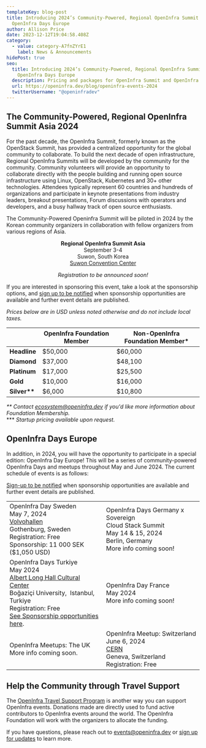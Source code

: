 ```yaml
---
templateKey: blog-post
title: Introducing 2024’s Community-Powered, Regional OpenInfra Summit Asia and
  OpenInfra Days Europe
author: Allison Price
date: 2023-12-12T19:04:58.408Z
category:
  - value: category-A7fnZYrE1
    label: News & Announcements
hidePost: true
seo:
  title: Introducing 2024’s Community-Powered, Regional OpenInfra Summit Asia and
    OpenInfra Days Europe
  description: Pricing and packages for OpenInfra Summit and OpenInfra Events Announced!
  url: https://openinfra.dev/blog/openinfra-events-2024
  twitterUsername: "@openinfradev"
---
```

## The Community-Powered, Regional OpenInfra Summit Asia 2024

For the past decade, the OpenInfra Summit, formerly known as the OpenStack Summit, has provided a centralized opportunity for the global community to collaborate. To build the next decade of open infrastructure, Regional OpenInfra Summits will be developed by the community for the community. Community volunteers will provide an opportunity to collaborate directly with the people building and running open source infrastructure using Linux, OpenStack, Kubernetes and 30+ other technologies. Attendees typically represent 60 countries and hundreds of organizations and participate in keynote presentations from industry leaders, breakout presentations, Forum discussions with operators and developers, and a busy hallway track of open source enthusiasts.

The Community-Powered Openinfra Summit will be piloted in 2024 by the Korean community organizers in collaboration with fellow organizers from various regions of Asia. 

<p style="text-align: center;"><strong>Regional OpenInfra Summit Asia</strong><br/>
September 3-4<br/>
Suwon, South Korea<br/>
<a href="https://www.scc.or.kr/en/">Suwon Convention Center</a></p>
<p style="text-align: center;"><i>Registration to be announced soon!</i></p>

If you are interested in sponsoring this event, take a look at the sponsorship options, and [sign up to be notified](https://openinfrafoundation.formstack.com/forms/2024_openinfra_events_updates) when sponsorship opportunities are available and further event details are published.

*Prices below are in USD unless noted otherwise and do not include local taxes.*

|                | **OpenInfra Foundation Member** | **Non-OpenInfra Foundation Member*** |
| -------------- | ------------------------------- | ------------------------------------ |
| **Headline**   | $50,000                         | $60,000                              |
| **Diamond**    | $37,000                         | $48,100                              |
| **Platinum**   | $17,000                         | $25,500                              |
| **Gold**       | $10,000                         | $16,000                              |
| **Silver\*\*** | $6,000                          | $10,800                              |

*\*\* Contact [ecosystem@openinfra.dev](mailto:ecosystem@openinfra.dev) if you'd like more information about Foundation Membership.*<br/>
\*\** *Startup pricing available upon request.*

## OpenInfra Days Europe

In addition, in 2024, you will have the opportunity to participate in a special edition: OpenInfra Day Europe! This will be a series of community-powered OpenInfra Days and meetups throughout May and June 2024. The current schedule of events is as follows:

[Sign-up to be notified](https://openinfrafoundation.formstack.com/forms/2024_openinfra_events_updates) when sponsorship opportunities are available and further event details are published. 

<table width="90%">
<tr>
<td width="45%">OpenInfra Day Sweden<br/>
May 7, 2024<br/>
<a href="https://www.google.com/maps/place/Gunnar+Engellaus+v%C3%A4g+2,+418+78+G%C3%B6teborg,+Sweden/@57.7242383,11.8490387,17z/data=!4m16!1m9!3m8!1s0x464f8c78c6219f2b:0x1a73507f9863eb79!2sGunnar+Engellaus+v%C3%A4g+2,+418+78+G%C3%B6teborg,+Sweden!3b1!8m2!3d57.7242775!4d11.8483159!10e5!16s%2Fg%2F11cnd7r_rq!3m5!1s0x464f8c78c6219f2b:0x1a73507f9863eb79!8m2!3d57.7242775!4d11.8483159!16s%2Fg%2F11cnd7r_rq?entry=ttu" target="_new">Volvohallen</a><br/>
Gothenburg, Sweden<br/>
Registration: Free <br/>
Sponsorship: 11 000 SEK ($1,050 USD)</td>
<td width="45%">OpenInfra Days Germany x Sovereign<br/>
Cloud Stack Summit<br/>
May 14 & 15, 2024<br/>
Berlin, Germany<br/>
More info coming soon!</td>
</tr>
<tr>
<td width="45%">OpenInfra Days Turkiye<br/>
May 2024<br/>
<a href="https://maps.app.goo.gl/rPTB4oZabiJtfYdE9" target="_new">Albert Long Hall Cultural Center</a><br/>
Boğaziçi University,  Istanbul, Turkiye<br/>
Registration: Free<br/>
<a href="https://drive.google.com/file/d/1VI9BbhP2sOWD6QZDAsloElJRuTNif7LL/view?usp=sharing" target="_new">See Sponsorship opportunities here</a>.</td>
<td width="45%">OpenInfra Day France<br/>
May 2024<br/>
More info coming soon!</td>
</tr>
<tr>
<td width="45%">OpenInfra Meetups: The UK<br/>
More info coming soon.</td>
<td width="45%">OpenInfra Meetup: Switzerland<br/>
June 6, 2024<br/>
<a href="https://www.google.com/maps/place/CERN/@46.2337442,6.056322,15.89z/data=!4m6!3m5!1s0x478c62fcec737b11:0x81bef3ae7a885e31!8m2!3d46.2330492!4d6.0556771!16zL20vMDk5cm4?entry=ttu" target="_new">CERN</a><br/>
Geneva, Switzerland<br/>
Registration: Free</td>
</tr>
</table>

## Help the Community through Travel Support

The [OpenInfra Travel Support Program](https://donate.stripe.com/8wMbLU6Qh8v8fVC9AE) is another way you can support OpenInfra events. Donations made are directly used to fund active contributors to OpenInfra events around the world. The OpenInfra Foundation will work with the organizers to allocate the funding. 

If you have questions, please reach out to [events@openinfra.dev](mailto:events@openinfra.dev) or [sign up for updates](https://openinfrafoundation.formstack.com/forms/2024_openinfra_events_updates) to learn more.